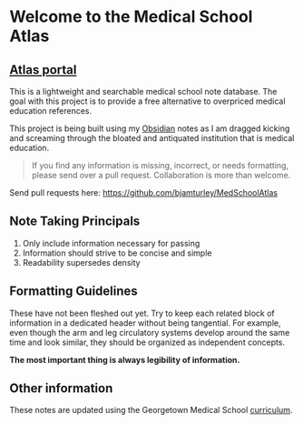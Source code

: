 # Welcome to the Medical School Atlas
## [Atlas portal](https://publish.obsidian.md/medschoolatlas/MedSchoolAtlas/README)
This is a lightweight and searchable medical school note database. The goal with this project is to provide a free alternative to overpriced medical education references.

This project is being built using my [Obsidian](https://obsidian.md/) notes as I am dragged kicking and screaming through the bloated and antiquated institution that is medical education.

> If you find any information is missing, incorrect, or needs formatting, please send over a pull request. Collaboration is more than welcome.

Send pull requests here: https://github.com/bjamturley/MedSchoolAtlas
## Note Taking Principals
1. Only include information necessary for passing
2. Information should strive to be concise and simple
3. Readability supersedes density
## Formatting Guidelines
These have not been fleshed out yet. Try to keep each related block of information in a dedicated header without being tangential. For example, even though the arm and leg circulatory systems  develop around the same time and look similar, they should be organized as independent concepts.

**The most important thing is always legibility of information.**
## Other information
These notes are updated using the Georgetown Medical School [curriculum](https://som.georgetown.edu/curriculum/journeyscurriculum/).